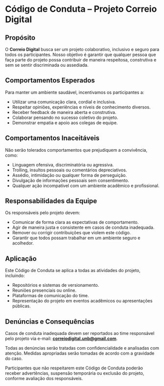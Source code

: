 # Código de Conduta – Projeto Correio Digital 

## Propósito
O **Correio Digital** busca ser um projeto colaborativo, inclusivo e seguro para todos os participantes. Nosso objetivo é garantir que qualquer pessoa que faça parte do projeto possa contribuir de maneira respeitosa, construtiva e sem se sentir discriminada ou assediada.  

## Comportamentos Esperados
Para manter um ambiente saudável, incentivamos os participantes a:  
- Utilizar uma comunicação clara, cordial e inclusiva.  
- Respeitar opiniões, experiências e níveis de conhecimento diversos.  
- Receber feedback de maneira aberta e construtiva.  
- Colaborar pensando no sucesso coletivo do projeto.  
- Demonstrar empatia e apoio aos colegas de equipe.  

## Comportamentos Inaceitáveis
Não serão tolerados comportamentos que prejudiquem a convivência, como:  
- Linguagem ofensiva, discriminatória ou agressiva.  
- Trolling, insultos pessoais ou comentários depreciativos.  
- Assédio, intimidação ou qualquer forma de perseguição.  
- Divulgação de informações pessoais sem consentimento.  
- Qualquer ação incompatível com um ambiente acadêmico e profissional.  

## Responsabilidades da Equipe
Os responsáveis pelo projeto devem:  
- Comunicar de forma clara as expectativas de comportamento.  
- Agir de maneira justa e consistente em casos de conduta inadequada.  
- Remover ou corrigir contribuições que violem este código.  
- Garantir que todos possam trabalhar em um ambiente seguro e acolhedor.  

## Aplicação
Este Código de Conduta se aplica a todas as atividades do projeto, incluindo:  
- Repositórios e sistemas de versionamento.  
- Reuniões presenciais ou online.  
- Plataformas de comunicação do time.  
- Representação do projeto em eventos acadêmicos ou apresentações públicas.  

## Denúncias e Consequências
Casos de conduta inadequada devem ser reportados ao time responsável pelo projeto via e-mail: **correiodigital.unb@gmail.com**.  

Todas as denúncias serão tratadas com confidencialidade e analisadas com atenção. Medidas apropriadas serão tomadas de acordo com a gravidade do caso.  

Participantes que não respeitarem este Código de Conduta poderão receber advertências, suspensão temporária ou exclusão do projeto, conforme avaliação dos responsáveis.
